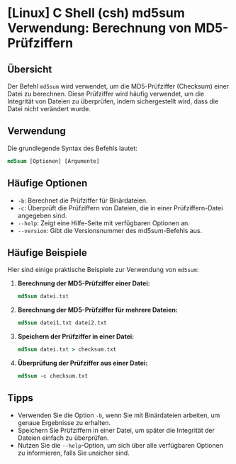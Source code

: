 # [Linux] C Shell (csh) md5sum Verwendung: Berechnung von MD5-Prüfziffern

## Übersicht
Der Befehl `md5sum` wird verwendet, um die MD5-Prüfziffer (Checksum) einer Datei zu berechnen. Diese Prüfziffer wird häufig verwendet, um die Integrität von Dateien zu überprüfen, indem sichergestellt wird, dass die Datei nicht verändert wurde.

## Verwendung
Die grundlegende Syntax des Befehls lautet:

```csh
md5sum [Optionen] [Argumente]
```

## Häufige Optionen
- `-b`: Berechnet die Prüfziffer für Binärdateien.
- `-c`: Überprüft die Prüfziffern von Dateien, die in einer Prüfziffern-Datei angegeben sind.
- `--help`: Zeigt eine Hilfe-Seite mit verfügbaren Optionen an.
- `--version`: Gibt die Versionsnummer des md5sum-Befehls aus.

## Häufige Beispiele
Hier sind einige praktische Beispiele zur Verwendung von `md5sum`:

1. **Berechnung der MD5-Prüfziffer einer Datei:**

   ```csh
   md5sum datei.txt
   ```

2. **Berechnung der MD5-Prüfziffer für mehrere Dateien:**

   ```csh
   md5sum datei1.txt datei2.txt
   ```

3. **Speichern der Prüfziffer in einer Datei:**

   ```csh
   md5sum datei.txt > checksum.txt
   ```

4. **Überprüfung der Prüfziffer aus einer Datei:**

   ```csh
   md5sum -c checksum.txt
   ```

## Tipps
- Verwenden Sie die Option `-b`, wenn Sie mit Binärdateien arbeiten, um genaue Ergebnisse zu erhalten.
- Speichern Sie Prüfziffern in einer Datei, um später die Integrität der Dateien einfach zu überprüfen.
- Nutzen Sie die `--help`-Option, um sich über alle verfügbaren Optionen zu informieren, falls Sie unsicher sind.